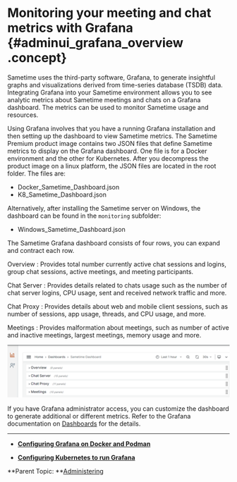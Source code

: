 # Monitoring your meeting and chat metrics with Grafana {#adminui_grafana_overview .concept}

Sametime uses the third-party software, Grafana, to generate insightful graphs and visualizations derived from time-series database \(TSDB\) data. Integrating Grafana into your Sametime environment allows you to see analytic metrics about Sametime meetings and chats on a Grafana dashboard. The metrics can be used to monitor Sametime usage and resources.

Using Grafana involves that you have a running Grafana installation and then setting up the dashboard to view Sametime metrics. The Sametime Premium product image contains two JSON files that define Sametime metrics to display on the Grafana dashboard. One file is for a Docker environment and the other for Kubernetes. After you decompress the product image on a linux platform, the JSON files are located in the root folder. The files are:

-   Docker\_Sametime\_Dashboard.json
-   K8\_Sametime\_Dashboard.json

Alternatively, after installing the Sametime server on Windows, the dashboard can be found in the `monitoring` subfolder:

-   Windows_Sametime_Dashboard.json

The Sametime Grafana dashboard consists of four rows, you can expand and contract each row.

Overview
:   Provides total number currently active chat sessions and logins, group chat sessions, active meetings, and meeting participants.

Chat Server
:   Provides details related to chats usage such as the number of chat server logins, CPU usage, sent and received network traffic and more.

Chat Proxy
:   Provides details about web and mobile client sessions, such as number of sessions, app usage, threads, and CPU usage, and more.

Meetings
:   Provides malformation about meetings, such as number of active and inactive meetings, largest meetings, memory usage and more.

![Screen capture of collapsed Sametime Grafana dashboard showing the four row.](Images/adminui_grafana_dashboard.png)

If you have Grafana administrator access, you can customize the dashboard to generate additional or different metrics. Refer to the Grafana documentation on [Dashboards](https://grafana.com/docs/grafana/latest/dashboards/) for the details.

----

-   **[Configuring Grafana on Docker and Podman](adminui_grafana_config_docker.md)**  

-   **[Configuring Kubernetes to run Grafana](adminui_grafana_config_kubernetes.md)**  

 **Parent Topic:  **[Administering](administering.md)

